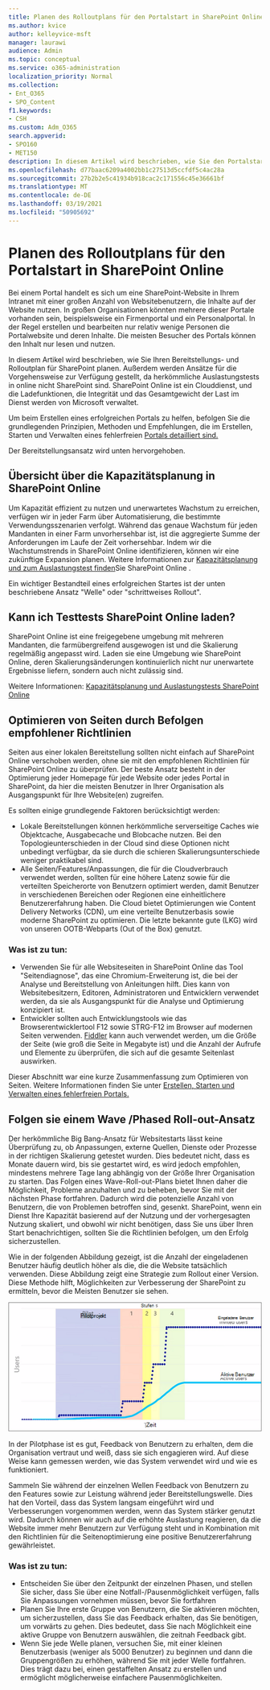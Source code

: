 ```yaml
---
title: Planen des Rolloutplans für den Portalstart in SharePoint Online
ms.author: kvice
author: kelleyvice-msft
manager: laurawi
audience: Admin
ms.topic: conceptual
ms.service: o365-administration
localization_priority: Normal
ms.collection:
- Ent_O365
- SPO_Content
f1.keywords:
- CSH
ms.custom: Adm_O365
search.appverid:
- SPO160
- MET150
description: In diesem Artikel wird beschrieben, wie Sie den Portalstart in SharePoint Online planen können und welche Schritte für einen erfolgreichen Start erforderlich sind.
ms.openlocfilehash: d77baac6209a4002bb1c27513d5ccfdf5c4ac28a
ms.sourcegitcommit: 27b2b2e5c41934b918cac2c171556c45e36661bf
ms.translationtype: MT
ms.contentlocale: de-DE
ms.lasthandoff: 03/19/2021
ms.locfileid: "50905692"
---
```

# <a name="planning-your-portal-launch-roll-out-plan-in-sharepoint-online"></a>Planen des Rolloutplans für den Portalstart in SharePoint Online

Bei einem Portal handelt es sich um eine SharePoint-Website in Ihrem Intranet mit einer großen Anzahl von Websitebenutzern, die Inhalte auf der Website nutzen. In großen Organisationen könnten mehrere dieser Portale vorhanden sein, beispielsweise ein Firmenportal und ein Personalportal. In der Regel erstellen und bearbeiten nur relativ wenige Personen die Portalwebsite und deren Inhalte. Die meisten Besucher des Portals können den Inhalt nur lesen und nutzen.

In diesem Artikel wird beschrieben, wie Sie Ihren Bereitstellungs- und Rolloutplan für SharePoint planen. Außerdem werden Ansätze für die Vorgehensweise zur Verfügung gestellt, da herkömmliche Auslastungstests in online nicht SharePoint sind. SharePoint Online ist ein Clouddienst, und die Ladefunktionen, die Integrität und das Gesamtgewicht der Last im Dienst werden von Microsoft verwaltet.

Um beim Erstellen eines erfolgreichen Portals zu helfen, befolgen Sie die grundlegenden Prinzipien, Methoden und Empfehlungen, die im Erstellen, Starten und Verwalten eines fehlerfreien [Portals detailliert sind.](/sharepoint/portal-health) 

Der Bereitstellungsansatz wird unten hervorgehoben.

## <a name="overview-of-capacity-planning-in-sharepoint-online"></a>Übersicht über die Kapazitätsplanung in SharePoint Online
Um Kapazität effizient zu nutzen und unerwartetes Wachstum zu erreichen, verfügen wir in jeder Farm über Automatisierung, die bestimmte Verwendungsszenarien verfolgt. Während das genaue Wachstum für jeden Mandanten in einer Farm unvorhersehbar ist, ist die aggregierte Summe der Anforderungen im Laufe der Zeit vorhersehbar. Indem wir die Wachstumstrends in SharePoint Online identifizieren, können wir eine zukünftige Expansion planen. Weitere Informationen zur [Kapazitätsplanung und zum Auslastungstest finden](capacity-planning-and-load-testing-sharepoint-online.md)Sie SharePoint Online .

Ein wichtiger Bestandteil eines erfolgreichen Startes ist der unten beschriebene Ansatz "Welle" oder "schrittweises Rollout". 

## <a name="can-i-load-test-sharepoint-online"></a>Kann ich Testtests SharePoint Online laden?
SharePoint Online ist eine freigegebene umgebung mit mehreren Mandanten, die farmübergreifend ausgewogen ist und die Skalierung regelmäßig angepasst wird. Laden sie eine Umgebung wie SharePoint Online, deren Skalierungsänderungen kontinuierlich nicht nur unerwartete Ergebnisse liefern, sondern auch nicht zulässig sind. 

Weitere Informationen: [Kapazitätsplanung und Auslastungstests SharePoint Online](capacity-planning-and-load-testing-sharepoint-online.md)

## <a name="optimize-pages-by-following-recommended-guidelines"></a>Optimieren von Seiten durch Befolgen empfohlener Richtlinien
Seiten aus einer lokalen Bereitstellung sollten nicht einfach auf SharePoint Online verschoben werden, ohne sie mit den empfohlenen Richtlinien für SharePoint Online zu überprüfen. Der beste Ansatz besteht in der Optimierung jeder Homepage für jede Website oder jedes Portal in SharePoint, da hier die meisten Benutzer in Ihrer Organisation als Ausgangspunkt für Ihre Website(en) zugreifen.

Es sollten einige grundlegende Faktoren berücksichtigt werden:
- Lokale Bereitstellungen können herkömmliche serverseitige Caches wie Objektcache, Ausgabecache und Blobcache nutzen. Bei den Topologieunterschieden in der Cloud sind diese Optionen nicht unbedingt verfügbar, da sie durch die schieren Skalierungsunterschiede weniger praktikabel sind.
- Alle Seiten/Features/Anpassungen, die für die Cloudverbrauch verwendet werden, sollten für eine höhere Latenz sowie für die verteilten Speicherorte von Benutzern optimiert werden, damit Benutzer in verschiedenen Bereichen oder Regionen eine einheitlichere Benutzererfahrung haben. Die Cloud bietet Optimierungen wie Content Delivery Networks (CDN), um eine verteilte Benutzerbasis sowie moderne SharePoint zu optimieren. Die letzte bekannte gute (LKG) wird von unseren OOTB-Webparts (Out of the Box) genutzt.

### <a name="what-to-do"></a>Was ist zu tun:
 - Verwenden Sie für alle Websiteseiten in [](./page-diagnostics-for-spo.md)SharePoint Online das Tool "Seitendiagnose", das eine Chromium-Erweiterung ist, die bei der Analyse und Bereitstellung von Anleitungen hilft. Dies kann von Websitebesitzern, Editoren, Administratoren und Entwicklern verwendet werden, da sie als Ausgangspunkt für die Analyse und Optimierung konzipiert ist.
 - Entwickler sollten auch Entwicklungstools wie das Browserentwicklertool F12 sowie STRG-F12 im Browser auf modernen Seiten verwenden. [Fiddler](https://www.telerik.com/download/fiddler) kann auch verwendet werden, um die Größe der Seite (wie groß die Seite in Megabyte ist) und die Anzahl der Aufrufe und Elemente zu überprüfen, die sich auf die gesamte Seitenlast auswirken. 

Dieser Abschnitt war eine kurze Zusammenfassung zum Optimieren von Seiten.  Weitere Informationen finden Sie unter [Erstellen, Starten und Verwalten eines fehlerfreien Portals.](/sharepoint/portal-health)

## <a name="follow-a-wave--phased-roll-out-approach"></a>Folgen sie einem Wave /Phased Roll-out-Ansatz
Der herkömmliche Big Bang-Ansatz für Websitestarts lässt keine Überprüfung zu, ob Anpassungen, externe Quellen, Dienste oder Prozesse in der richtigen Skalierung getestet wurden. Dies bedeutet nicht, dass es Monate dauern wird, bis sie gestartet wird, es wird jedoch empfohlen, mindestens mehrere Tage lang abhängig von der Größe Ihrer Organisation zu starten. Das Folgen eines Wave-Roll-out-Plans bietet Ihnen daher die Möglichkeit, Probleme anzuhalten und zu beheben, bevor Sie mit der nächsten Phase fortfahren. Dadurch wird die potenzielle Anzahl von Benutzern, die von Problemen betroffen sind, gesenkt. SharePoint, wenn ein Dienst Ihre Kapazität basierend auf der Nutzung und der vorhergesagten Nutzung skaliert, und obwohl wir nicht benötigen, dass Sie uns über Ihren Start benachrichtigen, sollten Sie die Richtlinien befolgen, um den Erfolg sicherzustellen.
  
Wie in der folgenden Abbildung gezeigt, ist die Anzahl der eingeladenen Benutzer häufig deutlich höher als die, die die Website tatsächlich verwenden. Diese Abbildung zeigt eine Strategie zum Rollout einer Version. Diese Methode hilft, Möglichkeiten zur Verbesserung der SharePoint zu ermitteln, bevor die Meisten Benutzer sie sehen.
  
![Graph mit eingeladenen und aktiven Benutzern](../media/0bc14a20-9420-4986-b9b9-fbcd2c6e0fb9.png)
  
In der Pilotphase ist es gut, Feedback von Benutzern zu erhalten, dem die Organisation vertraut und weiß, dass sie sich engagieren wird. Auf diese Weise kann gemessen werden, wie das System verwendet wird und wie es funktioniert.
  
Sammeln Sie während der einzelnen Wellen Feedback von Benutzern zu den Features sowie zur Leistung während jeder Bereitstellungswelle. Dies hat den Vorteil, dass das System langsam eingeführt wird und Verbesserungen vorgenommen werden, wenn das System stärker genutzt wird. Dadurch können wir auch auf die erhöhte Auslastung reagieren, da die Website immer mehr Benutzern zur Verfügung steht und in Kombination mit den Richtlinien für die Seitenoptimierung eine positive Benutzererfahrung gewährleistet.

### <a name="what-to-do"></a>Was ist zu tun:
- Entscheiden Sie über den Zeitpunkt der einzelnen Phasen, und stellen Sie sicher, dass Sie über eine Notfall-/Pausenmöglichkeit verfügen, falls Sie Anpassungen vornehmen müssen, bevor Sie fortfahren
- Planen Sie Ihre erste Gruppe von Benutzern, die Sie aktivieren möchten, um sicherzustellen, dass Sie das Feedback erhalten, das Sie benötigen, um vorwärts zu gehen. Dies bedeutet, dass Sie nach Möglichkeit eine aktive Gruppe von Benutzern auswählen, die zeitnah Feedback gibt.
- Wenn Sie jede Welle planen, versuchen Sie, mit einer kleinen Benutzerbasis (weniger als 5000 Benutzer) zu beginnen und dann die Gruppengrößen zu erhöhen, während Sie mit jeder Welle fortfahren. Dies trägt dazu bei, einen gestaffelten Ansatz zu erstellen und ermöglicht möglicherweise einfachere Pausenmöglichkeiten.